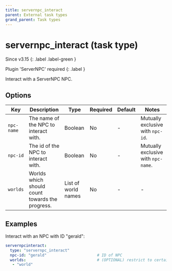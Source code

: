 ```yaml
---
title: servernpc_interact
parent: External task types
grand_parent: Task types
---
```


# servernpc_interact (task type)

Since v3.15
{: .label .label-green }

Plugin 'ServerNPC' required
{: .label }

Interact with a ServerNPC NPC.

## Options

| Key        | Description                                     | Type                | Required | Default | Notes                               |
|------------|-------------------------------------------------|---------------------|----------|---------|-------------------------------------|
| `npc-name` | The name of the NPC to interact with.           | Boolean             | No       | \-      | Mutually exclusive with `npc-id`.   |
| `npc-id`   | The id of the NPC to interact with.             | Boolean             | No       | \-      | Mutually exclusive with `npc-name`. |
| `worlds`   | Worlds which should count towards the progress. | List of world names | No       | \-      | \-                                  |

## Examples

Interact with an NPC with ID "gerald":

``` yaml
servernpcinteract:
  type: "servernpc_interact"
  npc-id: "gerald"                      # ID of NPC
  worlds:                               # (OPTIONAL) restrict to certain worlds
   - "world"
```
